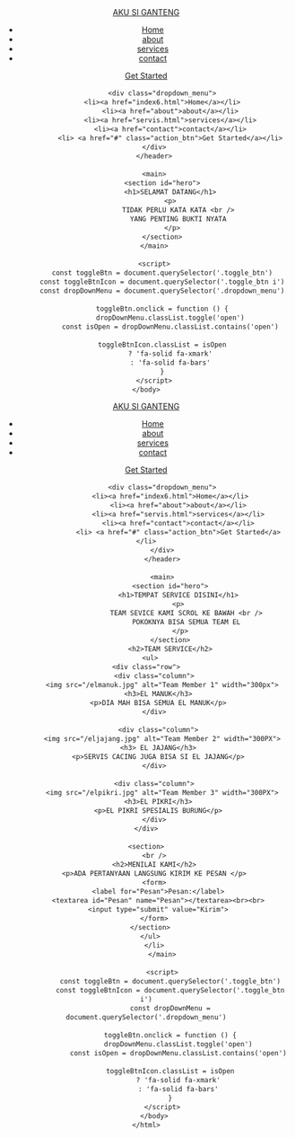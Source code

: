 <!DOCTYPE html>
<html lang="en">
    <head>
        <meta charset="utf-8"/>
        <meta http-equiv="X-UA-Compatible" content="IE=edge"/>
        <meta name="viewport" content="width=device-width, initial-scale=1.0"/>
        <link rel="stylesheet" 
        href="https://cdnjs.cloudflare.com/ajax/libs/font-awesome/6.6.0/css/all.min.css" 
        integrity="sha512-Kc323vGBEqzTmouAECnVceyQqyqdsSiqLQISBL29aUW4U/M7pSPA/gEUZQqv1cwx4OnYxTxve5UMg5GT6L4JJg==" 
        crossorigin="anonymous" 
        referrerpolicy="no-referrer"
         />
        <link rel="stylesheet" href="style6.css"/>
        <title>PENGEN APA YA</title>
    </head>
    <body>
        <header>
            <div class="navbar">
                <div class="logo"><a href="#"> AKU SI GANTENG</a></div>
                <ul class="links">
                    <li><a href="hero">Home</a></li>
                    <li><a href="about">about</a></li>
                    <li><a href="servis.html">services</a></li>
                    <li><a href="contact">contact</a></li>
                </ul>
                <a href="#" class="action_btn">Get Started</a>
                <div class="toggle_btn">
                    <i class="fa-solid fa-bars"></i>
                </div>
            </div>

            <div class="dropdown_menu">
            <li><a href="index6.html">Home</a></li>
                <li><a href="about">about</a></li>
                <li><a href="servis.html">services</a></li>
                <li><a href="contact">contact</a></li>
                <li> <a href="#" class="action_btn">Get Started</a></li>
            </div>    
        </header>
        
        <main>
            <section id="hero">
                <h1>SELAMAT DATANG</h1>
                <p>
                    TIDAK PERLU KATA KATA <br />
                     YANG PENTING BUKTI NYATA 
                    </p>   
            </section>
        </main>

        <script>
            const toggleBtn = document.querySelector('.toggle_btn')
            const toggleBtnIcon = document.querySelector('.toggle_btn i')
            const dropDownMenu = document.querySelector('.dropdown_menu')

            toggleBtn.onclick = function () {
                dropDownMenu.classList.toggle('open')
                const isOpen = dropDownMenu.classList.contains('open')
                
            toggleBtnIcon.classList = isOpen
                ? 'fa-solid fa-xmark'
                : 'fa-solid fa-bars'
            }
        </script>
    </body>
</html>

<!DOCTYPE html>
<html lang="en">
    <head>
        <meta charset="utf-8"/>
        <meta http-equiv="X-UA-Compatible" content="IE=edge"/>
        <meta name="viewport" content="width=device-width, initial-scale=1.0"/>
        <link rel="stylesheet" 
        href="https://cdnjs.cloudflare.com/ajax/libs/font-awesome/6.6.0/css/all.min.css" 
        integrity="sha512-Kc323vGBEqzTmouAECnVceyQqyqdsSiqLQISBL29aUW4U/M7pSPA/gEUZQqv1cwx4OnYxTxve5UMg5GT6L4JJg==" 
        crossorigin="anonymous" 
        referrerpolicy="no-referrer"
         />
        <link rel="stylesheet" href="styleservice.css"/>
        <title>PENGEN SERVICE</title>
    </head>
        <audio autoplay>
            <source src="/Y2meta.app - Pembicaraan Rahasia Eben dan Elmanuk (128 kbps).mp3" type="audio/mp3"/>
        </audio>
        <header>
            <div class="navbar">
                <div class="logo"><a href="#"> AKU SI GANTENG</a></div>
                <ul class="links">
                    <li><a href="index6.html">Home</a></li>
                    <li><a href="about">about</a></li>
                    <li><a href="servis.html">services</a></li>
                    <li><a href="contact">contact</a></li>
                </ul>
                <a href="#" class="action_btn">Get Started</a>
                <div class="toggle_btn">
                    <i class="fa-solid fa-bars"></i>
                </div>
            </div>

            <div class="dropdown_menu">
                <li><a href="index6.html">Home</a></li>
                    <li><a href="about">about</a></li>
                    <li><a href="servis.html">services</a></li>
                    <li><a href="contact">contact</a></li>
                    <li> <a href="#" class="action_btn">Get Started</a></li>
                </div>    
            </header>

            <main>
                <section id="hero">
                    <h1>TEMPAT SERVICE DISINI</h1>
                    <p>
                        TEAM SEVICE KAMI SCROL KE BAWAH <br />
                         POKOKNYA BISA SEMUA TEAM EL 
                        </p>   
                </section>
                <h2>TEAM SERVICE</h2>
      <ul>
    <div class="row">
        <div class="column">
            <img src="/elmanuk.jpg" alt="Team Member 1" width="300px">
          <h3>EL MANUK</h3>
          <p>DIA MAH BISA SEMUA EL MANUK</p>
        </div>

          <div class="column">
            <img src="/eljajang.jpg" alt="Team Member 2" width="300PX">
          <h3> EL JAJANG</h3>
          <p>SERVIS CACING JUGA BISA SI EL JAJANG</p>
        </div>

        <div class="column">
            <img src="/elpikri.jpg" alt="Team Member 3" width="300PX">
          <h3>EL PIKRI</h3>
          <p>EL PIKRI SPESIALIS BURUNG</p>
        </div>
    </div>

    <section>
        <br />
        <h2>MENILAI KAMI</h2>
        <p>ADA PERTANYAAN LANGSUNG KIRIM KE PESAN </p>
        <form>
          <label for="Pesan">Pesan:</label>
          <textarea id="Pesan" name="Pesan"></textarea><br><br>
          <input type="submit" value="Kirim">
        </form>
      </section>
      </ul>
        </li>
            </main>
    
            <script>
                const toggleBtn = document.querySelector('.toggle_btn')
                const toggleBtnIcon = document.querySelector('.toggle_btn i')
                const dropDownMenu = document.querySelector('.dropdown_menu')
    
                toggleBtn.onclick = function () {
                    dropDownMenu.classList.toggle('open')
                    const isOpen = dropDownMenu.classList.contains('open')
                    
                toggleBtnIcon.classList = isOpen
                    ? 'fa-solid fa-xmark'
                    : 'fa-solid fa-bars'
                }
            </script>
        </body>
    </html>